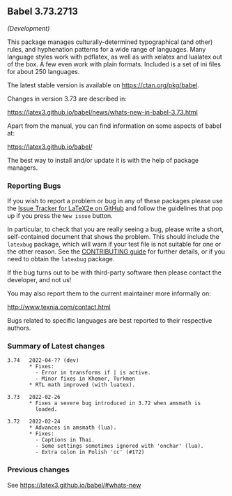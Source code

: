 ## Babel 3.73.2713

*(Development)*

This package manages culturally-determined typographical (and other)
rules, and hyphenation patterns for a wide range of languages. Many
language styles work with pdflatex, as well as with xelatex and
lualatex out of the box. A few even work with plain formats. Included
is a set of ini files for about 250 languages.

The latest stable version is available on <https://ctan.org/pkg/babel>.

Changes in version 3.73 are described in:

https://latex3.github.io/babel/news/whats-new-in-babel-3.73.html

Apart from the manual, you can find information on some aspects of babel at:

https://latex3.github.io/babel/

The best way to install and/or update it is with the help of package
managers.

### Reporting Bugs

If you wish to report a problem or bug in any of these packages please
use the
[Issue Tracker for LaTeX2e on GitHub](https://github.com/latex3/babel/issues)
and follow the guidelines that pop up if you press the `New issue`
button.

In particular, to check that you are really seeing a bug, please write
a short, self-contained document that shows the problem. This should
include the `latexbug` package, which will warn if your test file is
not suitable for one or the other reason. See the
[CONTRIBUTING guide](https://github.com/latex3/latex2e/blob/master/CONTRIBUTING.md)
for further details, or if you need to obtain the `latexbug` package.

If the bug turns out to be with third-party software then please
contact the developer, and not us!

You may also report them to the current maintainer more informally on:

   http://www.texnia.com/contact.html

Bugs related to specific languages are best reported to their
respective authors.

### Summary of Latest changes
```
3.74   2022-04-?? (dev)
       * Fixes:
         - Error in transforms if | is active.
         - Minor fixes in Khemer, Turkmen
       * RTL math improved (with luatex).
         
3.73   2022-02-26
       * Fixes a severe bug introduced in 3.72 when amsmath is
         loaded.

3.72   2022-02-24
       * Advances in amsmath (lua).
       * Fixes:
         - Captions in Thai.
         - Some settings sometimes ignored with 'onchar' (lua).
         - Extra colon in Polish 'cc' (#172)
```

### Previous changes

See https://latex3.github.io/babel/#whats-new
